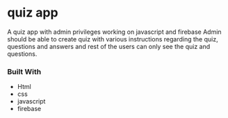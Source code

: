 # quiz app

A quiz app with admin privileges working on javascript and firebase
Admin should be able to create quiz with various instructions regarding the quiz, questions and answers and rest of the users can only see the quiz and questions.

### Built With

* Html
* css
* javascript
* firebase
